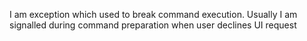 I am exception which used to break command execution. 
Usually I am signalled during command preparation when user declines UI request 